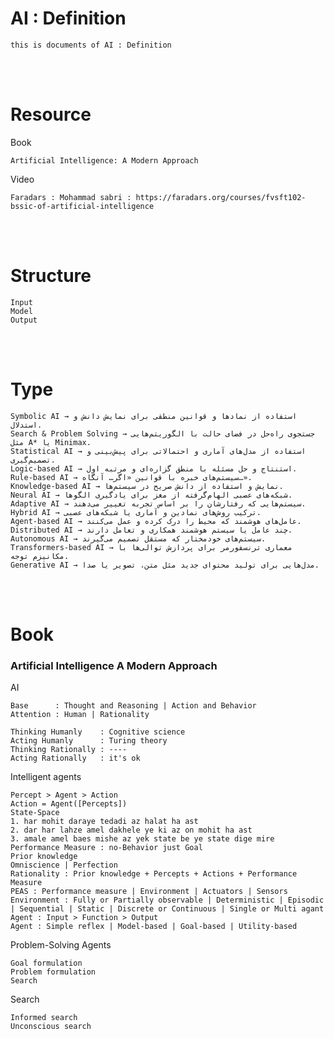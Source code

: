<!--------------------------------------------------------------------------------- Description -->
# AI : Definition
    this is documents of AI : Definition

<!--------------------------------------------------------------------------------- Resource -->
<br><br>

# Resource  
<!-------------------------- Book -->
Book
```
Artificial Intelligence: A Modern Approach
```
<!-------------------------- Video -->
Video
```
Faradars : Mohammad sabri : https://faradars.org/courses/fvsft102-bssic-of-artificial-intelligence
```

<!--------------------------------------------------------------------------------- Structure -->
<br><br>

# Structure
```
Input
Model
Output
```

<!--------------------------------------------------------------------------------- Type -->
<br><br>

# Type
```
Symbolic AI → استفاده از نمادها و قوانین منطقی برای نمایش دانش و استدلال.
Search & Problem Solving → جستجوی راه‌حل در فضای حالت با الگوریتم‌هایی مثل A* یا Minimax.
Statistical AI → استفاده از مدل‌های آماری و احتمالاتی برای پیش‌بینی و تصمیم‌گیری.
Logic-based AI → استنتاج و حل مسئله با منطق گزاره‌ای و مرتبه اول.
Rule-based AI → سیستم‌های خبره با قوانین «اگر… آنگاه…».
Knowledge-based AI → نمایش و استفاده از دانش صریح در سیستم‌ها.
Neural AI → شبکه‌های عصبی الهام‌گرفته از مغز برای یادگیری الگوها.
Adaptive AI → سیستم‌هایی که رفتارشان را بر اساس تجربه تغییر می‌دهند.
Hybrid AI → ترکیب روش‌های نمادین و آماری یا شبکه‌های عصبی.
Agent-based AI → عامل‌های هوشمند که محیط را درک کرده و عمل می‌کنند.
Distributed AI → چند عامل یا سیستم هوشمند همکاری و تعامل دارند.
Autonomous AI → سیستم‌های خودمختار که مستقل تصمیم می‌گیرند.
Transformers-based AI → معماری ترنسفورمر برای پردازش توالی‌ها با مکانیزم توجه.
Generative AI → مدل‌هایی برای تولید محتوای جدید مثل متن، تصویر یا صدا.
```

<!--------------------------------------------------------------------------------- Book -->
<br><br>

# Book
<!-------------------------- Artificial Intelligence A Modern Approach -->
### Artificial Intelligence A Modern Approach

<!------------- AI -->
AI
```
Base      : Thought and Reasoning | Action and Behavior
Attention : Human | Rationality
```
```
Thinking Humanly    : Cognitive science
Acting Humanly      : Turing theory
Thinking Rationally : ----
Acting Rationally   : it's ok
```
<!------------- Intelligent agents -->
Intelligent agents
```
Percept > Agent > Action
Action = Agent([Percepts])
State-Space
1. har mohit daraye tedadi az halat ha ast
2. dar har lahze amel dakhele ye ki az on mohit ha ast
3. amale amel baes mishe az yek state be ye state dige mire
Performance Measure : no-Behavior just Goal 
Prior knowledge
Omniscience | Perfection
Rationality : Prior knowledge + Percepts + Actions + Performance Measure
PEAS : Performance measure | Environment | Actuators | Sensors
Environment : Fully or Partially observable | Deterministic | Episodic | Sequential | Static | Discrete or Continuous | Single or Multi agant 
Agent : Input > Function > Output
Agent : Simple reflex | Model-based | Goal-based | Utility-based
```
<!------------- Problem-Solving Agents -->
Problem-Solving Agents
```
Goal formulation
Problem formulation
Search
```
<!------------- Search -->
Search
```
Informed search
Unconscious search
```